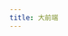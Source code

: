 ```yaml
---
title: 大前端
---
```


<script setup>
import ArticleList from '../ArticleList.vue';

</script>

<div>
  <ArticleList cate="frontend" title="最新文章" />
</div>